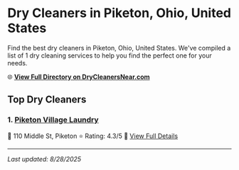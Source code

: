 # Dry Cleaners in Piketon, Ohio, United States

Find the best dry cleaners in Piketon, Ohio, United States. We've compiled a list of 1 dry cleaning services to help you find the perfect one for your needs.

🌐 **[View Full Directory on DryCleanersNear.com](https://drycleanersnear.com/city/US/Ohio/Piketon)**

## Top Dry Cleaners

### 1. [Piketon Village Laundry](https://drycleanersnear.com/dryCleaner/68707031f0d34636f22da1ab/piketon-village-laundry)
📍 110 Middle St, Piketon
⭐ Rating: 4.3/5
🔗 [View Full Details](https://drycleanersnear.com/dryCleaner/68707031f0d34636f22da1ab/piketon-village-laundry)


---

*Last updated: 8/28/2025*
